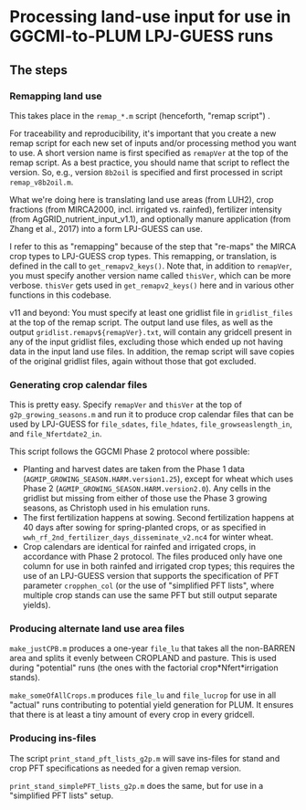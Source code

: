 # Processing land-use input for use in GGCMI-to-PLUM LPJ-GUESS runs



## The steps

### Remapping land use

This takes place in the `remap_*.m` script (henceforth, "remap script") .

For traceability and reproducibility, it's important that you create a new remap script for each new set of inputs and/or processing method you want to use. A short version name is first specified as `remapVer` at the top of the remap script. As a best practice, you should name that script to reflect the version. So, e.g., version `8b2oil` is specified and first processed in script `remap_v8b2oil.m`.

What we're doing here is translating land use areas (from LUH2), crop fractions (from MIRCA2000, incl. irrigated vs. rainfed), fertilizer intensity (from AgGRID_nutrient_input_v1.1), and optionally manure application (from Zhang et al., 2017) into a form LPJ-GUESS can use. 

I refer to this as "remapping" because of the step that "re-maps" the MIRCA crop types to LPJ-GUESS crop types. This remapping, or translation, is defined in the call to `get_remapv2_keys()`. Note that, in addition to `remapVer`, you must specify another version name called `thisVer`, which can be more verbose. `thisVer` gets used in `get_remapv2_keys()` here and in various other functions in this codebase.

v11 and beyond: You must specify at least one gridlist file in `gridlist_files` at the top of the remap script. The output land use files, as well as the output `gridlist.remapv${remapVer}.txt`, will contain any gridcell present in any of the input gridlist files, excluding those which ended up not having data in the input land use files. In addition, the remap script will save copies of the original gridlist files, again without those that got excluded.

### Generating crop calendar files

This is pretty easy. Specify `remapVer` and `thisVer` at the top of `g2p_growing_seasons.m` and run it to produce crop calendar files that can be used by LPJ-GUESS for `file_sdates`, `file_hdates`, `file_growseaslength_in`, and `file_Nfertdate2_in`.

This script follows the GGCMI Phase 2 protocol where possible:

- Planting and harvest dates are taken from the Phase 1 data (`AGMIP_GROWING_SEASON.HARM.version1.25`), except for wheat which uses Phase 2 (`AGMIP_GROWING_SEASON.HARM.version2.0`). Any cells in the gridlist but missing from either of those use the Phase 3 growing seasons, as Christoph used in his emulation runs.
- The first fertilization happens at sowing. Second fertilization happens at 40 days after sowing for spring-planted crops, or as specified in `wwh_rf_2nd_fertilizer_days_disseminate_v2.nc4` for winter wheat.
- Crop calendars are identical for rainfed and irrigated crops, in accordance with Phase 2 protocol. The files produced only have one column for use in both rainfed and irrigated crop types; this requires the use of an LPJ-GUESS version that supports the specification of PFT parameter `cropphen_col` (or the use of "simplified PFT lists", where multiple crop stands can use the same PFT but still output separate yields).

### Producing alternate land use area files

`make_justCPB.m` produces a one-year `file_lu` that takes all the non-BARREN area and splits it evenly between CROPLAND and pasture. This is used during "potential" runs (the ones with the factorial crop\*Nfert\*irrigation stands).

`make_someOfAllCrops.m` produces `file_lu` and `file_lucrop` for use in all "actual" runs contributing to potential yield generation for PLUM. It ensures that there is at least a tiny amount of every crop in every gridcell.

### Producing ins-files

The script `print_stand_pft_lists_g2p.m` will save ins-files for stand and crop PFT specifications as needed for a given remap version. 

`print_stand_simplePFT_lists_g2p.m` does the same, but for use in a "simplified PFT lists" setup.

